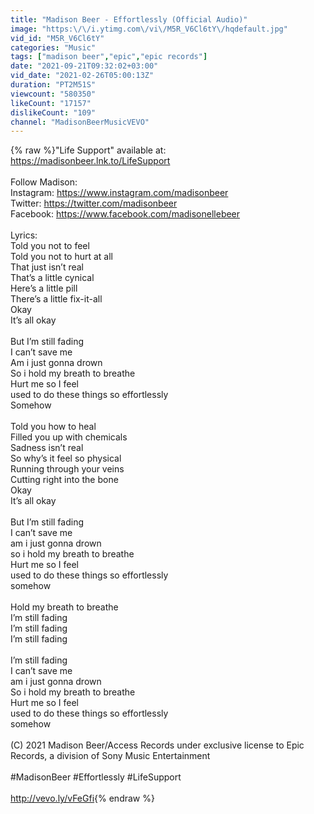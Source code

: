 ```yaml
---
title: "Madison Beer - Effortlessly (Official Audio)"
image: "https:\/\/i.ytimg.com\/vi\/M5R_V6Cl6tY\/hqdefault.jpg"
vid_id: "M5R_V6Cl6tY"
categories: "Music"
tags: ["madison beer","epic","epic records"]
date: "2021-09-21T09:32:02+03:00"
vid_date: "2021-02-26T05:00:13Z"
duration: "PT2M51S"
viewcount: "580350"
likeCount: "17157"
dislikeCount: "109"
channel: "MadisonBeerMusicVEVO"
---
```

{% raw %}&quot;Life Support&quot; available at: <a rel="nofollow" target="blank" href="https://madisonbeer.lnk.to/LifeSupport">https://madisonbeer.lnk.to/LifeSupport</a><br /><br />Follow Madison:<br />Instagram: <a rel="nofollow" target="blank" href="https://www.instagram.com/madisonbeer">https://www.instagram.com/madisonbeer</a><br />Twitter: <a rel="nofollow" target="blank" href="https://twitter.com/madisonbeer">https://twitter.com/madisonbeer</a><br />Facebook: <a rel="nofollow" target="blank" href="https://www.facebook.com/madisonellebeer">https://www.facebook.com/madisonellebeer</a><br /><br />Lyrics:<br />Told you not to feel<br />Told you not to hurt at all<br />That just isn’t real<br />That’s a little cynical<br />Here’s a little pill<br />There’s a little fix-it-all<br />Okay<br />It’s all okay<br /><br />But I’m still fading<br />I can’t save me<br />Am i just gonna drown<br />So i hold my breath to breathe<br />Hurt me so I feel <br />used to do these things so effortlessly<br />Somehow<br /><br />Told you how to heal<br />Filled you up with chemicals<br />Sadness isn’t real<br />So why’s it feel so physical<br />Running through your veins<br />Cutting right into the bone<br />Okay<br />It’s all okay<br /><br />But I’m still fading<br />I can’t save me<br />am i just gonna drown<br />so i hold my breath to breathe <br />Hurt me so I feel <br />used to do these things so effortlessly <br />somehow<br /><br />Hold my breath to breathe <br />I’m still fading<br />I’m still fading<br />I’m still fading<br /><br />I’m still fading<br />I can’t save me<br />am i just gonna drown<br />So i hold my breath to breathe <br />Hurt me so I feel <br />used to do these things so effortlessly <br />somehow<br /><br />(C) 2021 Madison Beer/Access Records under exclusive license to Epic Records, a division of Sony Music Entertainment<br /><br />#MadisonBeer #Effortlessly #LifeSupport<br /><br /><a rel="nofollow" target="blank" href="http://vevo.ly/vFeGfi">http://vevo.ly/vFeGfi</a>{% endraw %}
